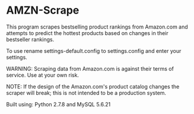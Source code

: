 AMZN-Scrape
===========

This program scrapes bestselling product rankings from Amazon.com and attempts to predict the hottest products based on changes in their bestseller rankings.

To use rename settings-default.config to settings.config and enter your settings.

WARNING: Scraping data from Amazon.com is against their terms of service. Use at your own risk.

NOTE: If the design of the Amazon.com's product catalog changes the scraper will break; this is not intended to be a production system.

Built using: Python 2.7.8 and MySQL 5.6.21
